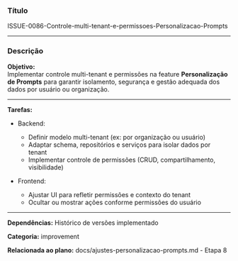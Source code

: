 ### Título

ISSUE-0086-Controle-multi-tenant-e-permissoes-Personalizacao-Prompts

---

### Descrição

**Objetivo:**  
Implementar controle multi-tenant e permissões na feature **Personalização de Prompts** para garantir isolamento, segurança e gestão adequada dos dados por usuário ou organização.

---

**Tarefas:**

- Backend:
  - Definir modelo multi-tenant (ex: por organização ou usuário)
  - Adaptar schema, repositórios e serviços para isolar dados por tenant
  - Implementar controle de permissões (CRUD, compartilhamento, visibilidade)

- Frontend:
  - Ajustar UI para refletir permissões e contexto do tenant
  - Ocultar ou mostrar ações conforme permissões do usuário

---

**Dependências:** Histórico de versões implementado

**Categoria:** improvement

**Relacionada ao plano:** docs/ajustes-personalizacao-prompts.md - Etapa 8